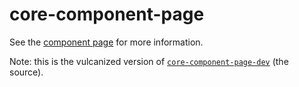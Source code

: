 core-component-page
===================

See the [component page](https://polymer-project.org/docs/elements/core-elements.html#core-component-page) for more information.

Note: this is the vulcanized version of [`core-component-page-dev`](https://github.com/Polymer/core-component-page-dev) (the source).
